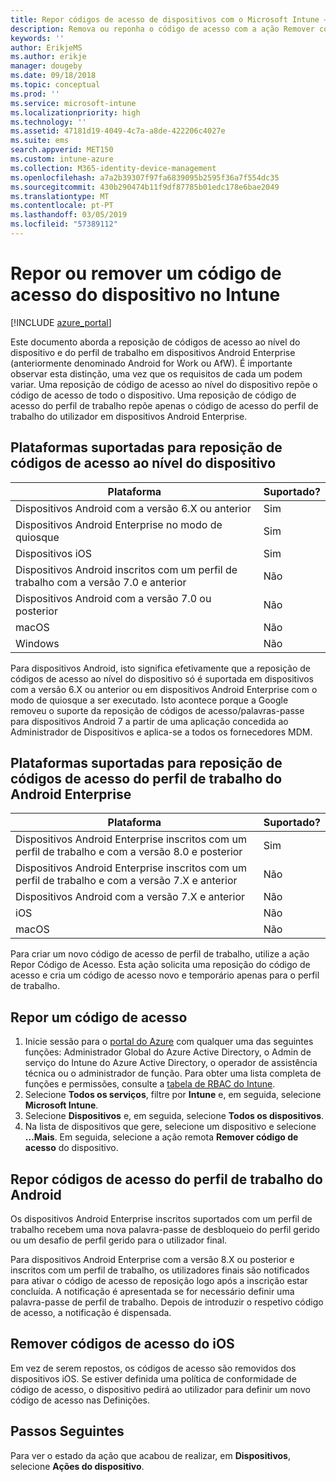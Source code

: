 ```yaml
---
title: Repor códigos de acesso de dispositivos com o Microsoft Intune – Azure | Microsoft Docs
description: Remova ou reponha o código de acesso com a ação Remover código de acesso nos dispositivos dos quais faça a gestão ou monitorização com o Intune.
keywords: ''
author: ErikjeMS
ms.author: erikje
manager: dougeby
ms.date: 09/18/2018
ms.topic: conceptual
ms.prod: ''
ms.service: microsoft-intune
ms.localizationpriority: high
ms.technology: ''
ms.assetid: 47181d19-4049-4c7a-a8de-422206c4027e
ms.suite: ems
search.appverid: MET150
ms.custom: intune-azure
ms.collection: M365-identity-device-management
ms.openlocfilehash: a7a2b39307f97fa6839095b2595f36a7f554dc35
ms.sourcegitcommit: 430b290474b11f9df87785b01edc178e6bae2049
ms.translationtype: MT
ms.contentlocale: pt-PT
ms.lasthandoff: 03/05/2019
ms.locfileid: "57389112"
---
```

# <a name="reset-or-remove-a-device-passcode-in-intune"></a>Repor ou remover um código de acesso do dispositivo no Intune

[!INCLUDE [azure_portal](./includes/azure_portal.md)]

Este documento aborda a reposição de códigos de acesso ao nível do dispositivo e do perfil de trabalho em dispositivos Android Enterprise (anteriormente denominado Android for Work ou AfW). É importante observar esta distinção, uma vez que os requisitos de cada um podem variar. Uma reposição de código de acesso ao nível do dispositivo repõe o código de acesso de todo o dispositivo. Uma reposição de código de acesso do perfil de trabalho repõe apenas o código de acesso do perfil de trabalho do utilizador em dispositivos Android Enterprise.

## <a name="supported-platforms-for-device-level-passcode-reset"></a>Plataformas suportadas para reposição de códigos de acesso ao nível do dispositivo

| Plataforma | Suportado? |
| ---- | ---- |
| Dispositivos Android com a versão 6.X ou anterior | Sim |
| Dispositivos Android Enterprise no modo de quiosque | Sim |
| Dispositivos iOS | Sim |
| Dispositivos Android inscritos com um perfil de trabalho com a versão 7.0 e anterior | Não |
| Dispositivos Android com a versão 7.0 ou posterior | Não |
| macOS | Não |
| Windows | Não |

Para dispositivos Android, isto significa efetivamente que a reposição de códigos de acesso ao nível do dispositivo só é suportada em dispositivos com a versão 6.X ou anterior ou em dispositivos Android Enterprise com o modo de quiosque a ser executado. Isto acontece porque a Google removeu o suporte da reposição de códigos de acesso/palavras-passe para dispositivos Android 7 a partir de uma aplicação concedida ao Administrador de Dispositivos e aplica-se a todos os fornecedores MDM.

## <a name="supported-platforms-for-android-enterprise-work-profile-passcode-reset"></a>Plataformas suportadas para reposição de códigos de acesso do perfil de trabalho do Android Enterprise

| Plataforma | Suportado? |
| ---- | ---- |
| Dispositivos Android Enterprise inscritos com um perfil de trabalho e com a versão 8.0 e posterior | Sim |
| Dispositivos Android Enterprise inscritos com um perfil de trabalho e com a versão 7.X e anterior | Não |
| Dispositivos Android com a versão 7.X e anterior | Não |
| iOS | Não |
| macOS | Não |

Para criar um novo código de acesso de perfil de trabalho, utilize a ação Repor Código de Acesso. Esta ação solicita uma reposição do código de acesso e cria um código de acesso novo e temporário apenas para o perfil de trabalho. 

## <a name="reset-a-passcode"></a>Repor um código de acesso


1. Inicie sessão para o [portal do Azure](https://portal.azure.com) com qualquer uma das seguintes funções: Administrador Global do Azure Active Directory, o Admin de serviço do Intune do Azure Active Directory, o operador de assistência técnica ou o administrador de função. Para obter uma lista completa de funções e permissões, consulte a [tabela de RBAC do Intune](https://gallery.technet.microsoft.com/Intune-RBAC-table-2e3c9a1a).
2. Selecione **Todos os serviços**, filtre por **Intune** e, em seguida, selecione **Microsoft Intune**.
3. Selecione **Dispositivos** e, em seguida, selecione **Todos os dispositivos**.
4. Na lista de dispositivos que gere, selecione um dispositivo e selecione **…Mais**. Em seguida, selecione a ação remota **Remover código de acesso** do dispositivo.

## <a name="reset-android-work-profile-passcodes"></a>Repor códigos de acesso do perfil de trabalho do Android

Os dispositivos Android Enterprise inscritos suportados com um perfil de trabalho recebem uma nova palavra-passe de desbloqueio do perfil gerido ou um desafio de perfil gerido para o utilizador final.

Para dispositivos Android Enterprise com a versão 8.X ou posterior e inscritos com um perfil de trabalho, os utilizadores finais são notificados para ativar o código de acesso de reposição logo após a inscrição estar concluída. A notificação é apresentada se for necessário definir uma palavra-passe de perfil de trabalho. Depois de introduzir o respetivo código de acesso, a notificação é dispensada.


## <a name="remove-ios-passcodes"></a>Remover códigos de acesso do iOS

Em vez de serem repostos, os códigos de acesso são removidos dos dispositivos iOS. Se estiver definida uma política de conformidade de código de acesso, o dispositivo pedirá ao utilizador para definir um novo código de acesso nas Definições.

## <a name="next-steps"></a>Passos Seguintes

Para ver o estado da ação que acabou de realizar, em **Dispositivos**, selecione **Ações do dispositivo**.
